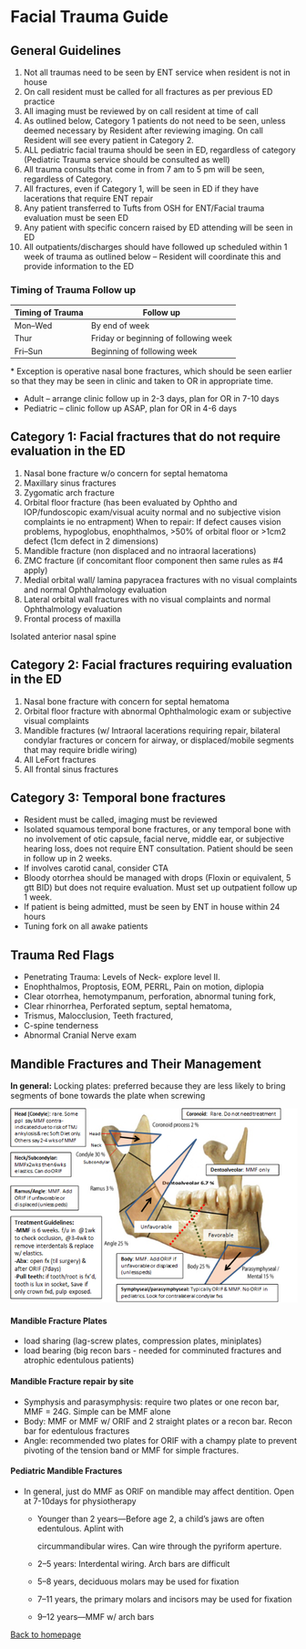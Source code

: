 
# Facial Trauma Guide

## General Guidelines


 1. Not all traumas need to be seen by ENT service when resident is not in house
 2. On call resident must be called for all fractures as per previous ED practice
 3. All imaging must be reviewed by on call resident at time of call
 4. As outlined below, Category 1 patients do not need to be seen, unless deemed necessary by Resident after reviewing imaging. On call Resident will see every patient in Category 2.
 5. ALL pediatric facial trauma should be seen in ED, regardless of category (Pediatric Trauma service should be consulted as well)
 6. All trauma consults that come in from 7 am to 5 pm will be seen, regardless of Category.
 7. All fractures, even if Category 1, will be seen in ED if they have lacerations that require ENT repair
 8. Any patient transferred to Tufts from OSH for ENT/Facial trauma evaluation must be seen ED
 9. Any patient with specific concern raised by ED attending will be seen in ED
10. All outpatients/discharges should have followed up scheduled within 1 week of trauma as outlined below – Resident will coordinate this and provide information to the ED

### Timing of Trauma Follow up

| **Timing of Trauma** | **Follow up** |
|----|----|
| Mon–Wed | By end of week |
| Thur | Friday or beginning of following week |
| Fri–Sun | Beginning of following week |

\* Exception is operative nasal bone fractures, which should be seen earlier so that they may be seen in clinic and taken to OR in appropriate time.

* Adult – arrange clinic follow up in 2-3 days, plan for OR in 7-10 days
* Pediatric – clinic follow up ASAP, plan for OR in 4-6 days


## Category 1: Facial fractures that do not require evaluation in the ED


1. Nasal bone fracture w/o concern for septal hematoma
2. Maxillary sinus fractures
3. Zygomatic arch fracture
4. Orbital floor fracture (has been evaluated by Ophtho and IOP/fundoscopic exam/visual acuity normal and no subjective vision complaints ie no entrapment)
   When to repair: If defect causes vision problems, hypoglobus, enophthalmos, >50% of orbital floor or >1cm2 defect (1cm defect in 2 dimensions)
5. Mandible fracture (non displaced and no intraoral lacerations)
6. ZMC fracture (if concomitant floor component then same rules as #4 apply)
7. Medial orbital wall/ lamina papyracea fractures with no visual complaints and normal Ophthalmology evaluation
8. Lateral orbital wall fractures with no visual complaints and normal Ophthalmology evaluation
9. Frontal process of maxilla

Isolated anterior nasal spine


## Category 2: Facial fractures requiring evaluation in the ED


1. Nasal bone fracture with concern for septal hematoma
2. Orbital floor fracture with abnormal Ophthalmologic exam or subjective visual complaints
3. Mandible fractures (w/ Intraoral lacerations requiring repair, bilateral condylar fractures or concern for airway, or displaced/mobile segments that may require bridle wiring)
4. All LeFort fractures
5. All frontal sinus fractures


## Category 3: Temporal bone fractures

* Resident must be called, imaging must be reviewed
* Isolated squamous temporal bone fractures, or any temporal bone with no involvement of otic capsule, facial nerve, middle ear, or subjective hearing loss, does not require ENT consultation. Patient should be seen in follow up in 2 weeks.
* If involves carotid canal, consider CTA
* Bloody otorrhea should be managed with drops (Floxin or equivalent, 5 gtt BID) but does not require evaluation. Must set up outpatient follow up 1 week.
* If patient is being admitted, must be seen by ENT in house within 24 hours
* Tuning fork on all awake patients


## Trauma Red Flags

* Penetrating Trauma: Levels of Neck- explore level II.
* Enophthalmos, Proptosis, EOM, PERRL, Pain on motion, diplopia
* Clear otorrhea, hemotympanum, perforation, abnormal tuning fork,
* Clear rhinorrhea, Perforated septum, septal hematoma,
* Trismus, Malocclusion, Teeth fractured,
* C-spine tenderness
* Abnormal Cranial Nerve exam


## Mandible Fractures and Their Management

**In general:** Locking plates: preferred because they are less likely to bring segments of bone towards the plate when screwing


 ![Mandible Fracture Subtypes](../media/image2.png "Mandible Fractures and Their management")


#### Mandible Fracture Plates

* load sharing (lag-screw plates, compression plates, miniplates)
* load bearing (big recon bars - needed for comminuted fractures and atrophic edentulous patients)

#### Mandible Fracture repair by site

* Symphysis and parasymphysis: require two plates or one recon bar, MMF = 24G. Simple can be MMF alone
* Body: MMF or MMF w/ ORIF and 2 straight plates or a recon bar. Recon bar for edentulous fractures
* Angle: recommended two plates for ORIF with a champy plate to prevent pivoting of the tension band or MMF for simple fractures.

#### Pediatric Mandible Fractures

* In general, just do MMF as ORIF on mandible may affect dentition. Open at 7-10days for physiotherapy
  * Younger than 2 years—Before age 2, a child’s jaws are often edentulous. Aplint with

    circummandibular wires. Can wire through the pyriform aperture.
  * 2–5 years: Interdental wiring. Arch bars are difficult
  * 5–8 years, deciduous molars may be used for fixation
  * 7–11 years, the primary molars and incisors may be used for fixation
  * 9–12 years—MMF w/ arch bars


[Back to homepage](../index.html)


